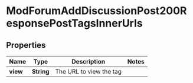 

# ModForumAddDiscussionPost200ResponsePostTagsInnerUrls


## Properties

| Name | Type | Description | Notes |
|------------ | ------------- | ------------- | -------------|
|**view** | **String** | The URL to view the tag |  |



